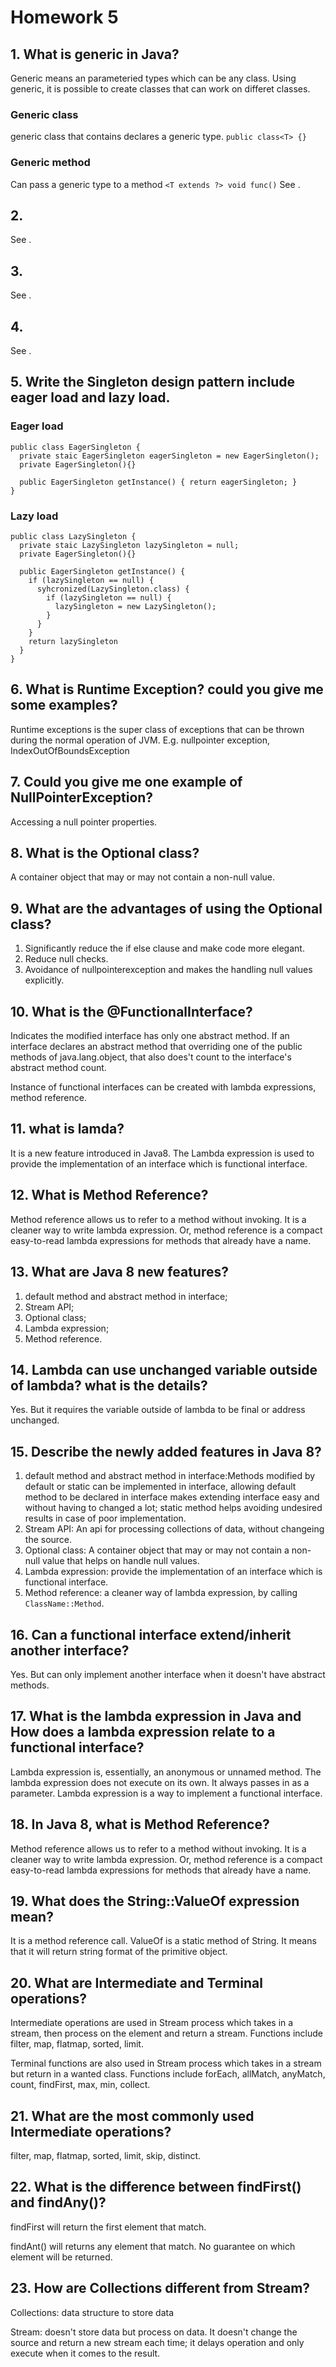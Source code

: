 # Homework 5
## 1. What is generic in Java? 
Generic means an parameteried types which can be any class. Using generic, it is possible to create classes that can work on differet classes.

### Generic class
generic class that contains declares a generic type. `public class<T> {}`

### Generic method
Can pass a generic type to a method `<T extends ?> void func()`
See []().

## 2.
See []().

## 3.
See []().

## 4. 
See []().

## 5. Write the Singleton design pattern include eager load and lazy load. 
### Eager load
```
public class EagerSingleton {
  private staic EagerSingleton eagerSingleton = new EagerSingleton();
  private EagerSingleton(){}
  
  public EagerSingleton getInstance() { return eagerSingleton; }
}
```
### Lazy load
```
public class LazySingleton {
  private staic LazySingleton lazySingleton = null;
  private EagerSingleton(){}
  
  public EagerSingleton getInstance() { 
    if (lazySingleton == null) {
      syhcronized(LazySingleton.class) {
        if (lazySingleton == null) {
          lazySingleton = new LazySingleton();
        }
      }
    }
    return lazySingleton
  }
}
```

## 6. What is Runtime Exception? could you give me some examples?
Runtime exceptions is the super class of exceptions that can be thrown during the normal operation of JVM. E.g. nullpointer exception, IndexOutOfBoundsException

## 7. Could you give me one example of NullPointerException?
Accessing a null pointer properties.

## 8. What is the Optional class?
A container object that may or may not contain a non-null value.

## 9. What are the advantages of using the Optional class?
1. Significantly reduce the if else clause and make code more elegant.
2. Reduce null checks. 
3. Avoidance of nullpointerexception and makes the handling null values explicitly.

## 10. What is the @FunctionalInterface?
Indicates the modified interface has only one abstract method. If an interface declares an abstract method that overriding one of the public methods of java.lang.object, that also does't count to the interface's abstract method count.

Instance of functional interfaces can be created with lambda expressions, method reference.

## 11. what is lamda?
It is a new feature introduced in Java8. The Lambda expression is used to provide the implementation of an interface which is functional interface. 

## 12. What is Method Reference?
Method reference allows us to refer to a method without invoking. It is a cleaner way to write lambda expression. Or, method reference is a compact easy-to-read lambda
expressions for methods that already have a name.

## 13. What are Java 8 new features?
1. default method and abstract method in interface;
2. Stream API;
3. Optional class;
4. Lambda expression;
5. Method reference.


## 14. Lambda can use unchanged variable outside of lambda? what is the details?
Yes. But it requires the variable outside of lambda to be final or address unchanged.

## 15. Describe the newly added features in Java 8?
1. default method and abstract method in interface:Methods modified by default or static can be implemented in interface, allowing default method to be declared in interface makes extending interface easy and without having to changed
a lot; static method helps avoiding undesired results in case of poor implementation.
2. Stream API: An api for processing collections of data, without changeing the source.
3. Optional class: A container object that may or may not contain a non-null value that helps on handle null values.
4. Lambda expression: provide the implementation of an interface which is functional interface. 
5. Method reference: a cleaner way of lambda expression, by calling `ClassName::Method`.

## 16. Can a functional interface extend/inherit another interface?
Yes. But can only implement another interface when it doesn't have abstract methods.

## 17. What is the lambda expression in Java and How does a lambda expression relate to a functional interface?
Lambda expression is, essentially, an anonymous or unnamed method. The lambda expression does not execute on its own. It always passes in as a parameter.
Lambda expression is a way to implement a functional interface.

## 18. In Java 8, what is Method Reference?
Method reference allows us to refer to a method without invoking. It is a cleaner way to write lambda expression. Or, method reference is a compact easy-to-read lambda
expressions for methods that already have a name.

## 19. What does the String::ValueOf expression mean?
It is a method reference call. ValueOf is a static method of String. It means that it will return string format of the primitive object.

## 20. What are Intermediate and Terminal operations?
Intermediate operations are used in Stream process which takes in a stream, then process on the element and return a stream. 
Functions include filter, map, flatmap, sorted, limit.

Terminal functions are also used in Stream process which takes in a stream but return in a wanted class.
Functions include forEach, allMatch, anyMatch, count, findFirst, max, min, collect.

## 21. What are the most commonly used Intermediate operations?
filter, map, flatmap, sorted, limit, skip, distinct.

## 22. What is the difference between findFirst() and findAny()?
findFirst will return the first element that match.

findAnt() will returns any element that match. No guarantee on which element will be returned.

## 23. How are Collections different from Stream?
Collections: data structure to store data

Stream: doesn't store data but process on data. It doesn't change the source and return a new stream each time; it delays operation and only execute when it comes to the result.
